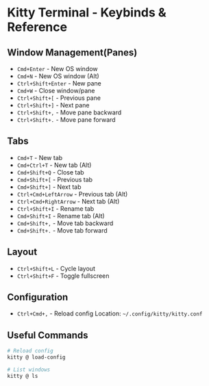 # Kitty Terminal - Keybinds & Reference

## Window Management(Panes)

- `Cmd+Enter` - New OS window
- `Cmd+N` - New OS window (Alt)
- `Ctrl+Shift+Enter` - New pane
- `Cmd+W` - Close window/pane
- `Ctrl+Shift+[` - Previous pane
- `Ctrl+Shift+]` - Next pane
- `Ctrl+Shift+,` - Move pane backward
- `Ctrl+Shift+.` - Move pane forward

## Tabs

- `Cmd+T` - New tab
- `Cmd+Ctrl+T` - New tab (Alt)
- `Cmd+Shift+Q` - Close tab
- `Cmd+Shift+[` - Previous tab
- `Cmd+Shift+]` - Next tab
- `Ctrl+Cmd+LeftArrow` - Previous tab (Alt)
- `Ctrl+Cmd+RightArrow` - Next tab (Alt)
- `Ctrl+Shift+I` - Rename tab
- `Cmd+Shift+I` - Rename tab (Alt)
- `Cmd+Shift+,` - Move tab backward
- `Cmd+Shift+.` - Move tab forward

## Layout

- `Ctrl+Shift+L` - Cycle layout
- `Ctrl+Shift+F` - Toggle fullscreen

## Configuration

- `Ctrl+Cmd+,` - Reload config
  Location: `~/.config/kitty/kitty.conf`

## Useful Commands

```bash
# Reload config
kitty @ load-config

# List windows
kitty @ ls

```
